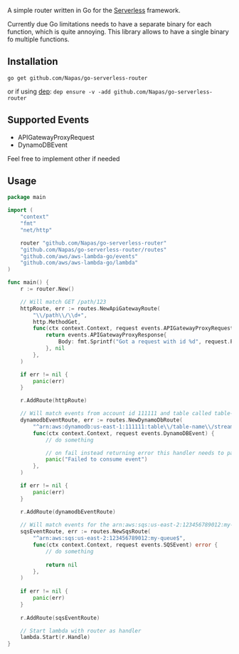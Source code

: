A simple router written in Go for the [Serverless](https://serverless.com/) framework.

Currently due Go limitations needs to have a separate binary for each function, which is quite annoying. This library allows to have a single binary fo multiple functions.

## Installation
```go get github.com/Napas/go-serverless-router```

or if using [dep](https://github.com/golang/dep):
```dep ensure -v -add github.com/Napas/go-serverless-router```


## Supported Events
* APIGatewayProxyRequest
* DynamoDBEvent

Feel free to implement other if needed

## Usage
```go
package main

import (
	"context"
	"fmt"
	"net/http"

	router "github.com/Napas/go-serverless-router"
	"github.com/Napas/go-serverless-router/routes"
	"github.com/aws/aws-lambda-go/events"
	"github.com/aws/aws-lambda-go/lambda"
)

func main() {
	r := router.New()

	// Will match GET /path/123
	httpRoute, err := routes.NewApiGatewayRoute(
		"\\/path\\/\\d+",
		http.MethodGet,
		func(ctx context.Context, request events.APIGatewayProxyRequest) (events.APIGatewayProxyResponse, error) {
			return events.APIGatewayProxyResponse{
				Body: fmt.Sprintf("Got a request with id %d", request.PathParameters["id"]),
			}, nil
		},
	)

	if err != nil {
		panic(err)
	}

	r.AddRoute(httpRoute)

	// Will match events from account id 111111 and table called table-name
	dynamodbEventRoute, err := routes.NewDynamoDbRoute(
		"^arn:aws:dynamodb:us-east-1:111111:table\\/table-name\\/stream.*$",
		func(ctx context.Context, request events.DynamoDBEvent) {
			// do something

			// on fail instead returning error this handler needs to panic
			panic("Failed to consume event")
		},
	)

	if err != nil {
		panic(err)
	}

	r.AddRoute(dynamodbEventRoute)
	
	// Will match events for the arn:aws:sqs:us-east-2:123456789012:my-queue queue.
	sqsEventRoute, err := routes.NewSqsRoute(
		"^arn:aws:sqs:us-east-2:123456789012:my-queue$",
		func(ctx context.Context, request events.SQSEvent) error {
		    // do something
		    
		    return nil
		},
	)
	
	if err != nil {
		panic(err)
	}
	
	r.AddRoute(sqsEventRoute)

	// Start lambda with router as handler
	lambda.Start(r.Handle)
}

```